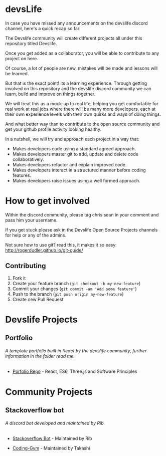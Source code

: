 # devsLife

In case you have missed any announcements on the devslife discord channel, here's a quick recap so far:

The Devslife community will create different projects all under this repository titled Devslife. 

Once you get added as a collaborator, you will be able to contribute to any project on here. 

Of course, a lot of people are new, mistakes will be made and lessons will be learned. 

But that is the exact point! its a learning experience. Through getting involved on this repository and the devslife discord community we can learn, build and improve on things together.

We will treat this as a mock-up to real life, helping you get comfortable for real work at real jobs where there will be many more developers, each at their own experience levels with their own quirks and ways of doing things.

And what better way than to contribute to the open source community and get your github profile activity looking healthy.

In a nutshell, we will try and approach each project in a way that:

- Makes developers code using a standard agreed approach.
- Makes developers master git to add, update and delete code collaboratively.
- Makes developers refactor and explain improved code.
- Makes developers interact in a structured manner before coding features.
- Makes developers raise issues using a well formed approach.

# How to get involved

Within the discord community, please tag chris sean in your comment and pass him your username.

If you get stuck please ask in the Devslife Open Source Projects channels for help or any of the admins.

Not sure how to use git? read this, it makes it so easy: http://rogerdudler.github.io/git-guide/

## Contributing

1. Fork it
2. Create your feature branch (`git checkout -b my-new-feature`)
3. Commit your changes (`git commit -am 'Add some feature'`)
4. Push to the branch (`git push origin my-new-feature`)
5. Create new Pull Request

# Devslife Projects

## Portfolio

###### A template portfolio built in React by the devslife community, further information in the folder read me. 

* [Porfolio Repo](https://github.com/RealChrisSean/devsLife/tree/master/portfolio) - React, ES6, Three.js and Software Principles

# Community Projects

## Stackoverflow bot

###### A discord bot developed and maintained by Rib.

* [Stackoverflow Bot](https://github.com/ribyaboi/stackoverflow-bot) - Maintained by Rib

* [Coding-Gym](https://github.com/Takashiidobe/coding_gym) - Maintained by Takashi
